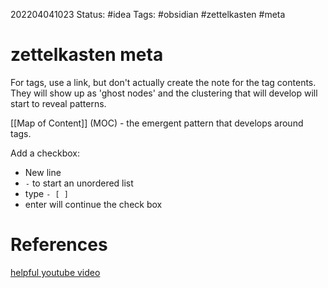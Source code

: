 202204041023
Status: #idea
Tags: #obsidian #zettelkasten #meta

# zettelkasten meta
For tags, use a link, but don't actually create the note for the tag contents. They will show up as 'ghost nodes' and the clustering that will develop will start to reveal patterns.

[[Map of Content]] (MOC) - the emergent pattern that develops around tags.

Add a checkbox:
- New line
- `-` to start an unordered list
- type `- [ ]`
- enter will continue the check box



# References
[helpful youtube video](https://www.youtube.com/watch?v=E6ySG7xYgjY)

